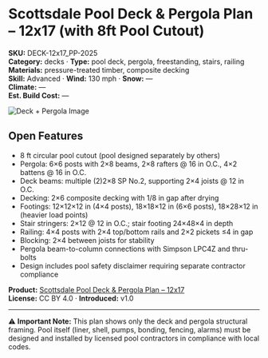 # Scottsdale Pool Deck & Pergola Plan – 12x17 (with 8ft Pool Cutout)
**SKU:** DECK-12x17_PP-2025  
**Category:** decks · **Type:** pool deck, pergola, freestanding, stairs, railing  
**Materials:** pressure-treated timber, composite decking  
**Skill:** Advanced · **Wind:** 130 mph · **Snow:** —  
**Climate:** —  
**Est. Build Cost:** —

![Deck + Pergola Image](https://i.etsystatic.com/59867749/r/il/04665c/7086029182/il_fullxfull.7086029182_huap.jpg)

## Open Features
- 8 ft circular pool cutout (pool designed separately by others)
- Pergola: 6×6 posts with 2×8 beams, 2×8 rafters @ 16 in O.C., 4×2 battens @ 16 in O.C.
- Deck beams: multiple (2)2×8 SP No.2, supporting 2×4 joists @ 12 in O.C.
- Decking: 2×6 composite decking with 1/8 in gap after drying
- Footings: 12×12×12 in (4×4 posts), 18×18×12 in (6×6 posts), 18×28×12 in (heavier load points)
- Stair stringers: 2×12 @ 12 in O.C.; stair footing 24×48×4 in depth
- Railing: 4×4 posts with 2×4 top/bottom rails and 2×2 pickets ≤4 in gap
- Blocking: 2×4 between joists for stability
- Pergola beam-to-column connections with Simpson LPC4Z and thru-bolts
- Design includes pool safety disclaimer requiring separate contractor compliance

**Product:** [Scottsdale Pool Deck & Pergola Plan – 12x17](https://bamboodesigns.com/plans/scottsdale-pool-deck-pergola-plan-12x17)  
**License:** CC BY 4.0 · **Introduced:** v1.0

---

⚠️ **Important Note:** This plan shows only the deck and pergola structural framing. Pool itself (liner, shell, pumps, bonding, fencing, alarms) must be designed and installed by licensed pool contractors in compliance with local codes.
